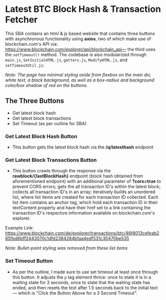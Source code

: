# Latest BTC Block Hash & Transaction Fetcher

This SBA contains an html & js based website that contains three buttons with asynchronous functionality using **axios**, two of which make use of blockchain.com's API via: https://www.blockchain.com/explorer/api/blockchain_api— the third uses the `setTimeout()` method. The codebase is also modularized through `main.js`, `SetInitialHTML.js`, `getters.js`, `ModifyHTML.js`, and `setTimeoutUtil.js`:

*Note: The page has minimal styling aside from flexbox on the main div, white text, a black background, as well as a box-radius and background color/box shadow of red on the buttons.*

## The Three Buttons
- Get latest block hash
- Get latest block transactions
- Set Timeout (as per outline for SBA)

### Get Latest Block Hash Button
- This button gets the latest block hash via the **/q/latesthash** endpoint

### Get Latest Block Transactions Button
- This button crawls through the response via the **rawblock/{lastBlockHash}** endpoint (block hash obtained from aforementioned endpoint) with an additional parameter of **?cors=true** to prevent CORS errors; gets the all transaction ID's within the latest block; collects all transaction ID's in an array; iteratively builds an unordered list, where list items are created for each transaction ID collected. Each list item contains an anchor tag, which hold each transaction ID in their textContent property and have their href set to a link containing the transaction ID's respective information available on blockchain.com's explorer.

Example Link: https://www.blockchain.com/de/explorer/transactions/btc/46f4013cefeab285fbd6bff2443070c1dfd2384284bfaa4edf531c30470be535

*Note: Bullet-point styling was removed from these list items*

### Set Timeout Button
- As per the outline, I made sure to use set timeout at least once through this button. It adjusts the `p` tag element thrice: once to state it is in a waiting state for 3 seconds, once to state that the waiting state has ended, and then resets the text after 1.5 seconds back to the initial text— which is "Click the Button Above for a 3 Second Timeout".